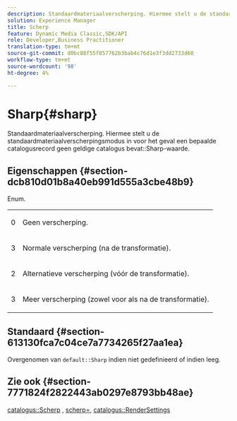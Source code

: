 ```yaml
---
description: Standaardmateriaalverscherping. Hiermee stelt u de standaardmateriaalverscherpingsmodus in voor het geval een bepaalde catalogusrecord geen geldige waarde voor Verscherpen van catalogus bevat.
solution: Experience Manager
title: Scherp
feature: Dynamic Media Classic,SDK/API
role: Developer,Business Practitioner
translation-type: tm+mt
source-git-commit: d0bc88f55f857762b3bab4c76d1e3f3dd2733d60
workflow-type: tm+mt
source-wordcount: '98'
ht-degree: 4%

---
```



# Sharp{#sharp}

Standaardmateriaalverscherping. Hiermee stelt u de standaardmateriaalverscherpingsmodus in voor het geval een bepaalde catalogusrecord geen geldige catalogus bevat::Sharp-waarde.

## Eigenschappen {#section-dcb810d01b8a40eb991d555a3cbe48b9}

Enum.

<table id="simpletable_2D94A380BC2D4FD1A7EDD45E6EAFD1FB"> 
 <tr class="strow"> 
  <td class="stentry"> <p>0 </p></td> 
  <td class="stentry"> <p>Geen verscherping. </p></td> 
 </tr> 
 <tr class="strow"> 
  <td class="stentry"> <p>3 </p></td> 
  <td class="stentry"> <p>Normale verscherping (na de transformatie). </p></td> 
 </tr> 
 <tr class="strow"> 
  <td class="stentry"> <p>2 </p></td> 
  <td class="stentry"> <p>Alternatieve verscherping (vóór de transformatie). </p></td> 
 </tr> 
 <tr class="strow"> 
  <td class="stentry"> <p>3 </p></td> 
  <td class="stentry"> <p>Meer verscherping (zowel voor als na de transformatie). </p> </td> 
 </tr> 
</table>

## Standaard {#section-613130fca7c04ce7a7734265f27aa1ea}

Overgenomen van `default::Sharp` indien niet gedefinieerd of indien leeg.

## Zie ook {#section-7771824f2822443ab0297e8793bb48ae}

[catalogus::Scherp](../../../../../ir-api/material-cat/image-rendering-api-ref/c-ir-material-catalog/c-ir-material-data-reference/r-ir-sharp-dataref.md#reference-f79a14bd52474dfd8495115d398a30d0) ,  [scherp=](../../../../../ir-api/http-protocol/image-rendering-api-ref/c-ir-http-protocol-ref/c-ir-http-protocol-command-reference/r-ir-http-sharp.md#reference-acdd87f6b5de4e3a85e5d3c03022a35a),  [catalogus::RenderSettings](../../../../../ir-api/material-cat/image-rendering-api-ref/c-ir-material-catalog/c-ir-material-data-reference/r-ir-rendersettings-dataref.md#reference-9ce753ae4096455eadcc12ac064de711)
